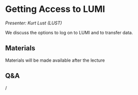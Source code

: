 # Getting Access to LUMI

*Presenter: Kurt Lust (LUST)*

We discuss the options to log on to LUMI and to transfer data.


## Materials

Materials will be made available after the lecture

<!--
<video src="https://462000265.lumidata.eu/2p3day-20250303/recordings/03-Access.mp4" controls="controls"></video>
-->
<!--
-   A video recording will follow.

-   [Slides](https://462000265.lumidata.eu/2p3day-20250303/files/LUMI-2p3day-20250303-03-Access.pdf)

-   [Course notes](03-Access.md)

-   [Exercises](E03-Access.md)
-->


## Q&A

/

